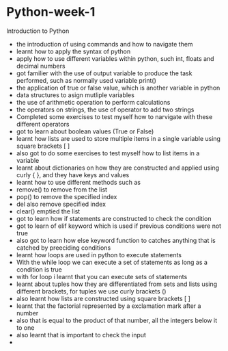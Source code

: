 # Python-week-1
Introduction to Python

* the introduction of using commands and how to navigate them
* learnt how to apply the syntax of python
* apply how to use different variables within python, such int, floats and decimal numbers
* got familier with the use of output variable to produce the task performed, such as normally used variable print()
* the application of true or false value, which is another variable in python
* data structures to asign mutliple variables
* the use of arithmetic operation to perform calculations
* the operators on strings, the use of operator to add two strings
* Completed some exercises to test myself how to narvigate with these different operators 
* got to learn about boolean values (True or False)
* learnt how lists are used to store multiple items in a single variable using square brackets [ ]
* also got to do some exercises to test myself how to list items in a variable
* learnt about dictionaries on how they are constructed and applied using curly { }, and they have keys and values
* learnt how to use different methods such as
* remove() to remove from the list
* pop() to remove the specified index 
* del also remove specified index
* clear() emptied the list
* got to learn how if statements are constructed to check the condition
* got to learn of elif keyword which is used if previous conditions were not true
* also got to learn how else keyword function to catches anything that is catched by preeciding conditions
* learnt how loops are used in python to execute statements
* With the while loop we can execute a set of statements as long as a condition is true
* with for loop i learnt that you can execute sets of statements 
* learnt about tuples how they are differentiated from sets and lists using different brackets, for tuples we use curly brackets ()
* also learnt how lists are constructed using square brackets [ ]
* learnt that the factorial represented by a exclamation mark after a number
* also that is equal to the product of that number, all the integers below it to one
* also learnt that is important to check the input
* 
